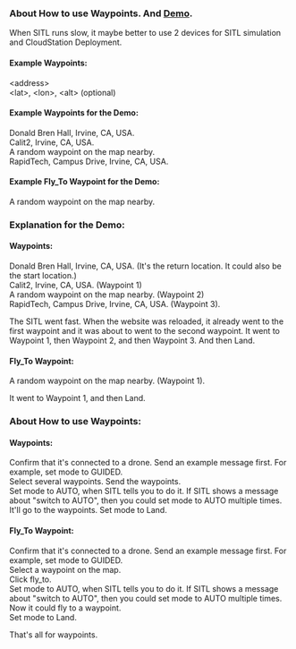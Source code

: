 
### About How to use Waypoints. And [Demo](). 

When SITL runs slow, it maybe better to use 2 devices for SITL simulation and CloudStation Deployment.

#### Example Waypoints:
\<address\> \
\<lat\>, \<lon\>, \<alt\> (optional) 

#### Example Waypoints for the Demo: 
Donald Bren Hall, Irvine, CA, USA. \
Calit2, Irvine, CA, USA. \
A random waypoint on the map nearby. \
RapidTech, Campus Drive, Irvine, CA, USA. 

#### Example Fly_To Waypoint for the Demo: 
A random waypoint on the map nearby.

### Explanation for the Demo:

#### Waypoints:

Donald Bren Hall, Irvine, CA, USA. (It's the return location. It could also be the start location.) \
Calit2, Irvine, CA, USA. (Waypoint 1) \
A random waypoint on the map nearby. (Waypoint 2) \
RapidTech, Campus Drive, Irvine, CA, USA. (Waypoint 3).

The SITL went fast. When the website was reloaded, it already went to the first waypoint and it was about to went to the second waypoint. It went to Waypoint 1, then Waypoint 2, and then Waypoint 3. And then Land.

#### Fly_To Waypoint:

A random waypoint on the map nearby. (Waypoint 1).

It went to Waypoint 1, and then Land.

### About How to use Waypoints:

#### Waypoints:

Confirm that it's connected to a drone. Send an example message first. For example, set mode to GUIDED. \
Select several waypoints.
Send the waypoints. \
Set mode to AUTO, when SITL tells you to do it. If SITL shows a message about "switch to AUTO", then you could set mode to AUTO multiple times. \
It'll go to the waypoints.
Set mode to Land.

#### Fly_To Waypoint:

Confirm that it's connected to a drone. Send an example message first. For example, set mode to GUIDED. \
Select a waypoint on the map. \
Click fly_to. \
Set mode to AUTO, when SITL tells you to do it. If SITL shows a message about "switch to AUTO", then you could set mode to AUTO multiple times. \
Now it could fly to a waypoint. \
Set mode to Land.

That's all for waypoints.

